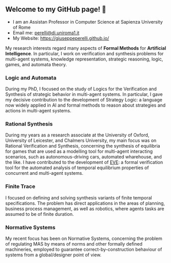 ## Welcome to my GitHub page! 👋

- I am an Assistan Professor in Computer Science at Sapienza University of Rome
- Email me: perelli@di.uniroma1.it
- My Website: https://giuseppeperelli.github.io/


My research interests regard many aspects of **Formal Methods** for **Artificial Intelligence**. In particular, I work on verification and synthesis problems for multi-agent systems, knowledge representation, strategic reasoning, logic, games, and automata theory.

### Logic and Automata
During my PhD, I focused on the study of Logics for the Verification and Synthesis of strategic behavior in multi-agent systems. In particular, I gave my decisive contribution to the development of Strategy Logic: a language now widely applied in AI and formal methods to reason about strategies and actions in multi-agent systems.


### Rational Synthesis
During my years as a research associate at the University of Oxford, University of Leicester, and Chalmers University, my main focus was on Rational Verification and Synthesis, concerning the synthesis of equilibria for games that are used as a modelling tool for multi-agent interacting scenarios, such as autonomous-driving cars, automated wharehouse, and the like. I have contributed to the development of <a href="http://eve.cs.ox.ac.uk/">EVE</a>: a formal verification tool for the automated analysis of temporal equilibrium properties of concurrent and multi-agent systems.

### Finite Trace
I focused on defining and solving synthesis variants of finite temporal specifications. The problem has direct applications in the areas of planning, business process management, as well as robotics, where agents tasks are assumed to be of finite duration.

### Normative Systems
My recent focus has been on Normative Systems, concerning the problem of regulating MAS by means of norms and other formally defined machineries, employed to guarantee correct-by-construction behaviour of systems from a global/designer point of view.
